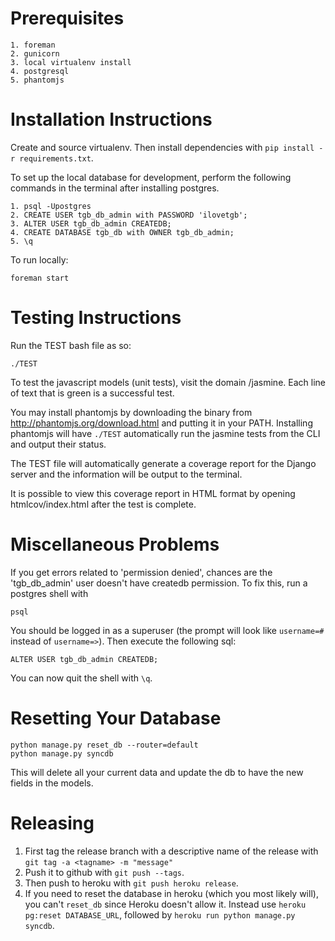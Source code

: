 Prerequisites
=============
    1. foreman
    2. gunicorn
    3. local virtualenv install
    4. postgresql
    5. phantomjs

Installation Instructions
=============

Create and source virtualenv. Then install dependencies with `pip install -r requirements.txt`. 

To set up the local database for development, perform the following commands in the terminal after installing postgres.

    1. psql -Upostgres
    2. CREATE USER tgb_db_admin with PASSWORD 'ilovetgb';
    3. ALTER USER tgb_db_admin CREATEDB;
    4. CREATE DATABASE tgb_db with OWNER tgb_db_admin;
    5. \q


To run locally:

    foreman start

Testing Instructions
=============

Run the TEST bash file as so:

    ./TEST

To test the javascript models (unit tests), visit the domain /jasmine. Each line of text that is green is a successful test.

You may install phantomjs by downloading the binary from http://phantomjs.org/download.html and putting it in your PATH. Installing phantomjs
will have `./TEST` automatically run the jasmine tests from the CLI and output their status.

The TEST file will automatically generate a coverage report for the Django server and the information will be output to the terminal.

It is possible to view this coverage report in HTML format by opening htmlcov/index.html after the test is complete.

Miscellaneous Problems
=============

If you get errors related to 'permission denied', chances are the 'tgb_db_admin' user doesn't have createdb permission. To fix this, run a postgres shell with

    psql

You should be logged in as a superuser (the prompt will look like `username=#` instead of `username=>`). Then execute the following sql:

    ALTER USER tgb_db_admin CREATEDB;

You can now quit the shell with `\q`.

Resetting Your Database
==============
    python manage.py reset_db --router=default
    python manage.py syncdb
This will delete all your current data and update the db to have the new fields in the models.

Releasing
==============
1. First tag the release branch with a descriptive name of the release with `git tag -a <tagname> -m "message"`
1. Push it to github with `git push --tags`.
1. Then push to heroku with `git push heroku release`.
1. If you need to reset the database in heroku (which you most likely will), you can't `reset_db` since Heroku doesn't allow it. Instead use `heroku pg:reset DATABASE_URL`, followed by `heroku run python manage.py syncdb`.
